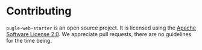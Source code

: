 # Contributing

`pugle-web-starter` is an open source project. It is licensed using the
[Apache Software License 2.0](http://www.apache.org/licenses/LICENSE-2.0.html).
We appreciate pull requests, there are no guidelines for the time being.